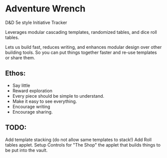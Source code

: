 # Adventure Wrench
D&D 5e style
Initiative Tracker

Leverages modular cascading templates, randomized tables, and dice roll tables.

Lets us build fast, reduces writing, and enhances modular design over other building tools. So you can put things together faster and re-use templates or share them.

## Ethos:
- Say little
- Reward exploration
- Every piece should be simple to understand.
- Make it easy to see everything.
- Encourage writing
- Encourage sharing.

## TODO:
Add template stacking (do not allow same templates to stack!)
Add Roll tables applet.
Setup Controls for "The Shop" the applet that builds things
    to be put into the vault.
